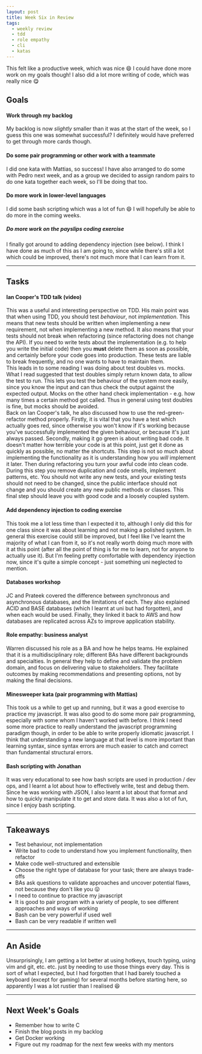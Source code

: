 ```yaml
---
layout: post
title: Week Six in Review
tags:
  - weekly review
  - tdd
  - role empathy
  - cli
  - katas
---
```


This felt like a productive week, which was nice :smile: I could have done more work on my goals though! I also did a lot more writing of code, which was really nice :yum:

## Goals

#### Work through my backlog

My backlog is now _slightly_ smaller than it was at the start of the week, so I guess this one was somewhat successful? I definitely would have preferred to get through more cards though.

#### Do some pair programming or other work with a teammate

I did one kata with Mattias, so success! I have also arranged to do some with Pedro next week, and as a group we decided to assign random pairs to do one kata together each week, so I'll be doing that too.

#### Do more work in lower-level languages

I did some bash scripting which was a lot of fun :smile: I will hopefully be able to do more in the coming weeks.

##### Do more work on the payslips coding exercise

I finally got around to adding dependency injection (see below). I think I have done as much of this as I am going to, since while there's still a lot which could be improved, there's not much more that I can learn from it.

---

## Tasks

#### Ian Cooper's TDD talk (video)

This was a useful and interesting perspective on TDD. His main point was that when using TDD, you should test _behaviour_, not _implementation_. This means that new tests should be written when implementing a new requirement, not when implementing a new method. It also means that your tests should not break when refactoring (since refactoring does not change the API). If you need to write tests about the implementation (e.g. to help you write the initial code) then you **must** delete them as soon as possible, and certainly before your code goes into production. These tests are liable to break frequently, and no one wants to have to maintain them.  
This leads in to some reading I was doing about test doubles vs. mocks. What I read suggested that test doubles simply return known data, to allow the test to run. This lets you test the behaviour of the system more easily, since you know the input and can thus check the output against the expected output. Mocks on the other hand check implementation - e.g. how many times a certain method got called. Thus in general using test doubles is fine, but mocks should be avoided.  
Back on Ian Cooper's talk, he also discussed how to use the red-green-refactor method properly. Firstly, it is vital that you have a test which actually goes red, since otherwise you won't know if it's working because you've successfully implemented the given behaviour, or because it's just always passed. Secondly, making it go green is about writing bad code. It doesn't matter how terrible your code is at this point, just get it done as quickly as possible, no matter the shortcuts. This step is not so much about implementing the functionality as it is understanding how you _will_ implement it later. Then during refactoring you turn your awful code into clean code. During this step you remove duplication and code smells, implement patterns, etc. You should not write any new tests, and your existing tests should not need to be changed, since the public interface should not change and you should create any new public methods or classes. This final step should leave you with good code and a loosely coupled system.

#### Add dependency injection to coding exercise

This took me a lot less time than I expected it to, although I only did this for one class since it was about learning and not making a polished system. In general this exercise could still be improved, but I feel like I've learnt the majority of what I can from it, so it's not really worth doing much more with it at this point (after all the point of thing is for me to learn, not for anyone to actually use it). But I'm feeling pretty comfortable with dependency injection now, since it's quite a simple concept - just something uni neglected to mention.

#### Databases workshop

JC and Prateek covered the difference between synchronous and asynchronous databases, and the limitations of each. They also explained ACID and BASE databases (which I learnt at uni but had forgotten), and when each would be used. Finally, they linked it back to AWS and how databases are replicated across AZs to improve application stability.  

#### Role empathy: business analyst

Warren discussed his role as a BA and how he helps teams. He explained that it is a multidisciplinary role; different BAs have different backgrounds and specialties. In general they help to define and validate the problem domain, and focus on delivering value to stakeholders. They facilitate outcomes by making recommendations and presenting options, not by making the final decisions. 

#### Minesweeper kata (pair programming with Mattias)

This took us a while to get up and running, but it was a good exercise to practice my javascript. It was also good to do some more pair programming, especially with some whom I haven't worked with before. I think I need some more practice to really understand the javascript programming paradigm though, in order to be able to write properly idiomatic javascript. I think that understanding a new language at that level is more important than learning syntax, since syntax errors are much easier to catch and correct than fundamental structural errors. 

#### Bash scripting with Jonathan

It was very educational to see how bash scripts are used in production / dev ops, and I learnt a lot about how to effectively write, test and debug them. Since he was working with JSON, I also learnt a lot about that format and how to quickly manipulate it to get and store data. It was also a lot of fun, since I enjoy bash scripting. 

---

## Takeaways

* Test behaviour, not implementation
* Write bad to code to understand how you implement functionality, then refactor
* Make code well-structured and extensible
* Choose the right type of database for your task; there are always trade-offs
* BAs ask questions to validate approaches and uncover potential flaws, not because they don't like you :stuck_out_tongue:
* I need to continue to practice my javascript
* It is good to pair program with a variety of people, to see different approaches and ways of working
* Bash can be very powerful if used well
* Bash can be very readable if written well

---

## An Aside

Unsurprisingly, I am getting a lot better at using hotkeys, touch typing, using vim and git, etc. etc. just by needing to use those things every day. This is sort of what I expected, but I had forgotten that I had barely touched a keyboard (except for gaming) for several months before starting here, so apparently I was a lot rustier than I realised :laughing:

---

## Next Week's Goals

* Remember how to write C  
* Finish the blog posts in my backlog  
* Get Docker working  
* Figure out my roadmap for the next few weeks with my mentors
